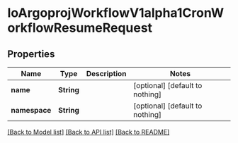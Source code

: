 # IoArgoprojWorkflowV1alpha1CronWorkflowResumeRequest


## Properties
Name | Type | Description | Notes
------------ | ------------- | ------------- | -------------
**name** | **String** |  | [optional] [default to nothing]
**namespace** | **String** |  | [optional] [default to nothing]


[[Back to Model list]](../README.md#models) [[Back to API list]](../README.md#api-endpoints) [[Back to README]](../README.md)


